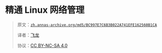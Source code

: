 # 精通 Linux 网络管理

> 原文：[`zh.annas-archive.org/md5/BC997E7C6B3B022A741EFE162560B1CA`](https://zh.annas-archive.org/md5/BC997E7C6B3B022A741EFE162560B1CA)
> 
> 译者：[飞龙](https://github.com/wizardforcel)
> 
> 协议：[CC BY-NC-SA 4.0](http://creativecommons.org/licenses/by-nc-sa/4.0/)